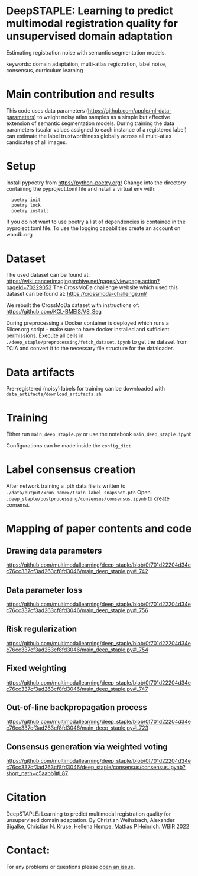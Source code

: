 # DeepSTAPLE: Learning to predict multimodal registration quality for unsupervised domain adaptation
Estimating registration noise with semantic segmentation models.

keywords: domain adaptation, multi-atlas registration, label noise, consensus, curriculum learning

# Main contribution and results
This code uses data parameters (https://github.com/apple/ml-data-parameters) to weight noisy atlas samples as a simple but effective extension of semantic segmentation models. During training the data parameters (scalar values assigned to each instance of a registered label) can estimate the label trustworthiness globally across all multi-atlas candidates of all images.

# Setup
Install pypoetry from https://python-poetry.org/
Change into the directory containing the pyproject.toml file and nstall a virtual env with:
```bash
  poetry init
  poetry lock
  poetry install
```

If you do not want to use poetry a list of dependencies is contained in the pyproject.toml file.
To use the logging capabilities create an account on wandb.org
# Dataset
The used dataset can be found at: https://wiki.cancerimagingarchive.net/pages/viewpage.action?pageId=70229053
The CrossMoDa challenge website which used this dataset can be found at: https://crossmoda-challenge.ml/

We rebuilt the CrossMoDa dataset with instructions of: https://github.com/KCL-BMEIS/VS_Seg

During preprocessing a Docker container is deployed which runs a Slicer.org script - make sure to have docker installed and sufficient permissions.
Execute all cells in  `./deep_staple/preprocessing/fetch_dataset.ipynb` to get the dataset from TCIA and convert it to the necessary file structure for the dataloader.

# Data artifacts
Pre-registered (noisy) labels for training can be downloaded with `data_artifacts/download_artifacts.sh`

# Training
Either run `main_deep_staple.py` or use the notebook `main_deep_staple.ipynb`

Configurations can be made inside the `config_dict`

# Label consensus creation
After network training a .pth data file is written to `./data/output/<run_name>/train_label_snapshot.pth`
Open `.deep_staple/postprocessing/consensus/consensus.ipynb` to create consensi.

# Mapping of paper contents and code

## Drawing data parameters
https://github.com/multimodallearning/deep_staple/blob/0f701d22204d34ec76cc337cf3ad263cf8fd3046/main_deep_staple.py#L742
## Data parameter loss
https://github.com/multimodallearning/deep_staple/blob/0f701d22204d34ec76cc337cf3ad263cf8fd3046/main_deep_staple.py#L756

## Risk regularization
https://github.com/multimodallearning/deep_staple/blob/0f701d22204d34ec76cc337cf3ad263cf8fd3046/main_deep_staple.py#L754

## Fixed weighting
https://github.com/multimodallearning/deep_staple/blob/0f701d22204d34ec76cc337cf3ad263cf8fd3046/main_deep_staple.py#L747

## Out-of-line backpropagation process
https://github.com/multimodallearning/deep_staple/blob/0f701d22204d34ec76cc337cf3ad263cf8fd3046/main_deep_staple.py#L723

## Consensus generation via weighted voting
https://github.com/multimodallearning/deep_staple/blob/0f701d22204d34ec76cc337cf3ad263cf8fd3046/deep_staple/consensus/consensus.ipynb?short_path=c5aabb1#L87

# Citation
DeepSTAPLE: Learning to predict multimodal registration quality for unsupervised domain adaptation. By Christian Weihsbach, Alexander Bigalke, Christian N. Kruse, Hellena Hempe, Mattias P Heinrich. WBIR 2022

# Contact:
For any problems or questions please [open an issue](https://github.com/multimodallearning/deep_staple/issues/new/choose).
